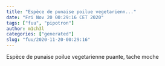 ```yaml
---
title: "Espèce de punaise poilue vegetarienn..."
date: "Fri Nov 20 00:29:16 CET 2020"
tags: ["fuu", "pipotron"]
author: m1ch3l
categories: ["generated"]
slug: "fuu/2020-11-20-00:29:16"
---
```


Espèce de punaise poilue vegetarienne puante, tache moche
